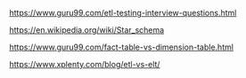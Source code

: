 
https://www.guru99.com/etl-testing-interview-questions.html

https://en.wikipedia.org/wiki/Star_schema

https://www.guru99.com/fact-table-vs-dimension-table.html

https://www.xplenty.com/blog/etl-vs-elt/
